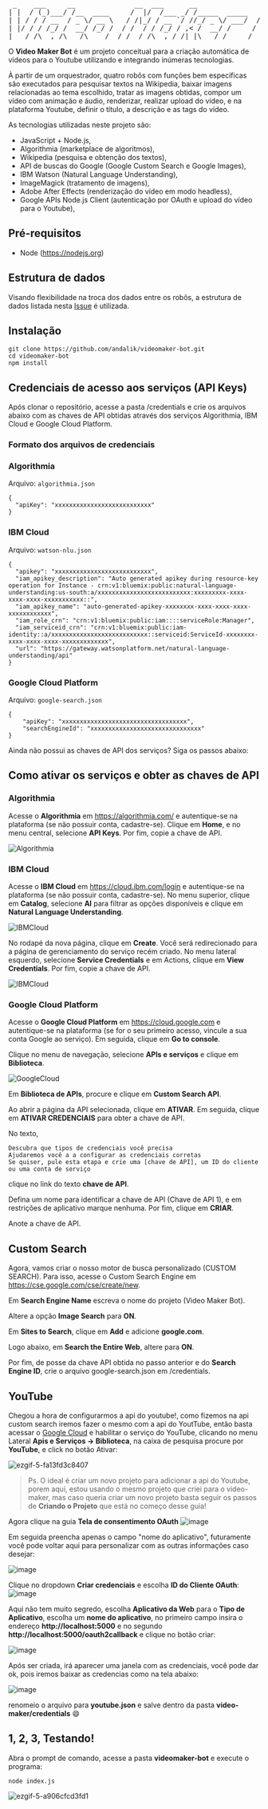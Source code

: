 <pre>
 _    ___     __              __  ___      __                ____        __ 
| |  / (_)___/ /__  ____     /  |/  /___ _/ /_____  _____   / __ )____  / /_
| | / / / __  / _ \/ __ \   / /|_/ / __ `/ //_/ _ \/ ___/  / __  / __ \/ __/
| |/ / / /_/ /  __/ /_/ /  / /  / / /_/ / ,< /  __/ /     / /_/ / /_/ / /_  
|___/_/\__,_/\___/\____/  /_/  /_/\__,_/_/|_|\___/_/     /_____/\____/\__/  
</pre>


O **Video Maker Bot** é um projeto conceitual para a criação automática de vídeos para o Youtube utilizando e integrando inúmeras tecnologias.

À partir de um orquestrador, quatro robôs com funções bem específicas são executados para pesquisar textos na Wikipedia, baixar imagens relacionadas ao tema escolhido, tratar as imagens obtidas, compor um vídeo com animação e áudio, renderizar, realizar upload do vídeo, e na plataforma Youtube, definir o título, a descrição e as tags do vídeo. 

As tecnologias utilizadas neste projeto são:
- JavaScript + Node.js,
- Algorithmia (marketplace de algoritmos),
- Wikipedia (pesquisa e obtenção dos textos),
- API de buscas do Google (Google Custom Search e Google Images),
- IBM Watson (Natural Language Understanding),
- ImageMagick (tratamento de imagens),
- Adobe After Effects (renderização do vídeo em modo headless),
- Google APIs Node.js Client (autenticação por OAuth e upload do vídeo para o Youtube),

## Pré-requisitos
- Node (https://nodejs.org)

## Estrutura de dados
Visando flexibilidade na troca dos dados entre os robôs, a estrutura de dados listada nesta [Issue](https://github.com/andalik/videomaker-bot/issues/5) é utilizada.

## Instalação
```
git clone https://github.com/andalik/videomaker-bot.git
cd videomaker-bot
npm install
```

## Credenciais de acesso aos serviços (API Keys)
Após clonar o repositório, acesse a pasta /credentials e crie os arquivos abaixo com as chaves de API obtidas através dos serviços Algorithmia, IBM Cloud e Google Cloud Platform.

### Formato dos arquivos de credenciais
### Algorithmia

Arquivo: `algorithmia.json`

```
{
  "apiKey": "xxxxxxxxxxxxxxxxxxxxxxxxxxx"
}
```

### IBM Cloud
Arquivo: `watson-nlu.json`

```
{
  "apikey": "xxxxxxxxxxxxxxxxxxxxxxxxxxx",
  "iam_apikey_description": "Auto generated apikey during resource-key operation for Instance - crn:v1:bluemix:public:natural-language-understanding:us-south:a/xxxxxxxxxxxxxxxxxxxxxxxxxx:xxxxxxxxx-xxxx-xxxx-xxxx-xxxxxxxxxxx::",
  "iam_apikey_name": "auto-generated-apikey-xxxxxxxx-xxxx-xxxx-xxxx-xxxxxxxxxxxx",
  "iam_role_crn": "crn:v1:bluemix:public:iam::::serviceRole:Manager",
  "iam_serviceid_crn": "crn:v1:bluemix:public:iam-identity::a/xxxxxxxxxxxxxxxxxxxxxxxxxxx::serviceid:ServiceId-xxxxxxxx-xxxx-xxxx-xxxx-xxxxxxxxxxxxx",
  "url": "https://gateway.watsonplatform.net/natural-language-understanding/api"
}
```

### Google Cloud Platform
Arquivo: `google-search.json`
```
{
    "apiKey": "xxxxxxxxxxxxxxxxxxxxxxxxxxxxxxxxxxx",
    "searchEngineId": "xxxxxxxxxxxxxxxxxxxxxxxxxxxxxxx"
}
```

Ainda não possui as chaves de API dos serviços?
Siga os passos abaixo:

## Como ativar os serviços e obter as chaves de API
### Algorithmia
Acesse o **Algorithmia** em https://algorithmia.com/ e autentique-se na plataforma (se não possuir conta, cadastre-se). Clique em **Home**, e no menu central, selecione **API Keys**. Por fim, copie a chave de API. 

![Algorithmia](https://github.com/andalik/videomaker-bot/blob/master/docs/screenshots/screenshot-algorithmia-1.png)

### IBM Cloud
Acesse o **IBM Cloud** em https://cloud.ibm.com/login e autentique-se na plataforma (se não possuir conta, cadastre-se). No menu superior, clique em **Catalog**, selecione **AI** para filtrar as opções disponíveis e clique em **Natural Language Understanding**.

![IBMCloud](https://github.com/andalik/videomaker-bot/blob/master/docs/screenshots/screenshot-ibmcloud-1.png)

No rodapé da nova página, clique em **Create**. Você será redirecionado para a página de gerenciamento do serviço recém criado. No menu lateral esquerdo, selecione **Service Credentials** e em Actions, clique em **View Credentials**. Por fim, copie a chave de API.

![IBMCloud](https://github.com/andalik/videomaker-bot/blob/master/docs/screenshots/screenshot-ibmcloud-2.png)

### Google Cloud Platform
Acesse o **Google Cloud Platform** em https://cloud.google.com e autentique-se na plataforma (se for o seu primeiro acesso, vincule a sua conta Google ao serviço). Em seguida, clique em **Go to console**.

Clique no menu de navegação, selecione **APIs e serviços** e clique em **Biblioteca**.

![GoogleCloud](https://github.com/andalik/videomaker-bot/blob/master/docs/screenshots/screenshot-googlecloud-1.png)

Em **Biblioteca de APIs**, procure e clique em **Custom Search API**.

Ao abrir a página da API selecionada, clique em **ATIVAR**.
Em seguida, clique em **ATIVAR CREDENCIAIS** para obter a chave de API.

No texto,
```
Descubra que tipos de credenciais você precisa
Ajudaremos você a a configurar as credenciais corretas 
Se quiser, pule esta etapa e crie uma [chave de API], um ID do cliente ou uma conta de serviço
```
clique no link do texto **chave de API**.

Defina um nome para identificar a chave de API (Chave de API 1), e em restrições de aplicativo marque nenhuma. Por fim, clique em **CRIAR**.

Anote a chave de API.

## Custom Search
Agora, vamos criar o nosso motor de busca personalizado (CUSTOM SEARCH).
Para isso, acesse o Custom Search Engine em https://cse.google.com/cse/create/new.

Em **Search Engine Name** escreva o nome do projeto (Video Maker Bot).

Altere a opção **Image Search** para **ON**.

Em **Sites to Search**, clique em **Add** e adicione **google.com**.

Logo abaixo, em **Search the Entire Web**, altere para **ON**.

Por fim, de posse da chave API obtida no passo anterior e do **Search Engine ID**, crie o arquivo google-search.json em /credentials. 

## YouTube
Chegou a hora de configurarmos a api do youtube!, como fizemos na api custom search iremos fazer o mesmo com a api do YoutTube, então basta acessar o [Google Cloud](https://cloud.google.com/) e habilitar o serviço do YouTube, clicando no menu Lateral **Apis e Serviços -> Biblioteca**, na caixa de pesquisa procure por **YouTube**, e click no botão Ativar: 

![ezgif-5-fa13fd3c8407](https://user-images.githubusercontent.com/34013325/57034414-d08cf800-6c25-11e9-9867-03024a30028a.gif)

> Ps. O ideal é criar um novo projeto para adicionar a api do Youtube, porem aqui, estou usando o mesmo projeto que criei para o video-maker, mas caso queria criar um novo projeto basta seguir os passos de **Criando o Projeto** que está no começo desse guia!

Agora clique na guia **Tela de consentimento OAuth** 
![image](https://user-images.githubusercontent.com/34013325/57034753-c0294d00-6c26-11e9-8ee9-ff5e12ea6470.png)

Em seguida preencha apenas o campo "nome do aplicativo", futuramente você pode voltar aqui para personalizar com as outras informações caso desejar:

![image](https://user-images.githubusercontent.com/34013325/57034907-1d250300-6c27-11e9-8c9f-e2e0d4e95b95.png)

Clique no dropdown **Criar credenciais** e escolha **ID do Cliente OAuth**:
![image](https://user-images.githubusercontent.com/34013325/57035299-1054df00-6c28-11e9-9a04-a4cef439e41e.png)

Aqui não tem muito segredo, escolha **Aplicativo da Web** para o **Tipo de Aplicativo**, escolha um **nome do aplicativo**, no primeiro campo insira o endereço **http://localhost:5000** e no segundo **http://localhost:5000/oauth2callback** e clique no botão criar:

![image](https://user-images.githubusercontent.com/34013325/57035477-85281900-6c28-11e9-829a-1c0c074bc478.png)

Após ser criada, irá aparecer uma janela com as credenciais, você pode dar ok, pois iremos baixar as credencias como na tela abaixo:

![image](https://user-images.githubusercontent.com/34013325/57036076-aa695700-6c29-11e9-8c4d-fc78fecdae46.png)

renomeio o arquivo para **youtube.json** e salve dentro da pasta **video-maker/credentials** 😄

## 1, 2, 3, Testando!
Abra o prompt de comando, acesse a pasta **videomaker-bot** e execute o programa:
```
node index.js
```
![ezgif-5-a906cfcd3fd1](https://user-images.githubusercontent.com/34013325/57246263-33f69b80-7013-11e9-97a1-2f84acf2a7fe.gif)

